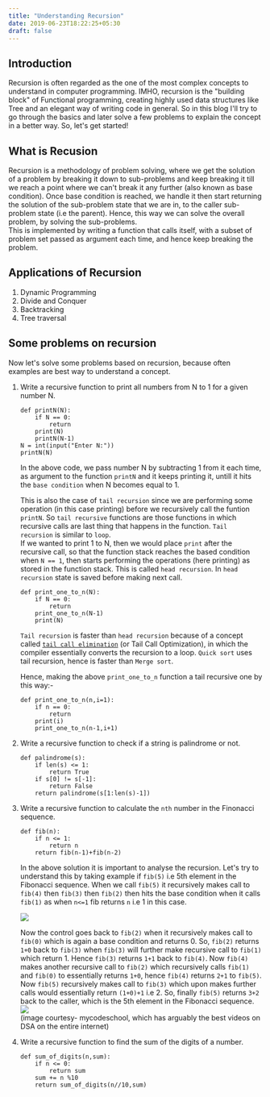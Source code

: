 ```yaml
---
title: "Understanding Recursion"
date: 2019-06-23T18:22:25+05:30
draft: false
---
```

## Introduction  
Recursion is often regarded as the one of the most complex concepts to understand in computer programming. IMHO, recursion is the "building block" of Functional programming, creating highly used data structures like Tree and an elegant way of writing code in general. So in this blog I'll try to go through the basics and later solve a few problems to explain the concept in a better way. So, let's get started!  
## What is Recusion  
Recursion is a methodology of problem solving, where we get the solution of a problem by breaking it down to sub-problems and keep breaking it till we reach a point where we can't break it any further (also known as base condition). Once base condition is reached, we handle it then start returning the solution of the sub-problem state that we are in, to the caller sub-problem state (i.e the parent). 
Hence, this way we can solve the overall problem, by solving the sub-problems.  
This is implemented by writing a function that calls itself, with a subset of problem set passed as argument each time, and hence keep breaking the problem.  
## Applications of Recursion  
1. Dynamic Programming
2. Divide and Conquer
3. Backtracking 
4. Tree traversal

## Some problems on recursion

Now let's solve some problems based on recursion, because often examples are best way to understand a concept.

1. Write a recursive function to print all numbers from N to 1 for a given number N.  

    ```
    def printN(N):
        if N == 0:
            return
        print(N)
        printN(N-1)
    N = int(input("Enter N:"))
    printN(N)
    ```
    In the above code, we pass number N by subtracting 1 from it each time, as argument to the function `printN` and it keeps printing it, untill it hits the `base condition` when N becomes equal to 1.

    This is also the case of `tail recursion` since we are performing some operation (in this case printing) before we recursively call the funtion `printN`. So `tail recursive` functions are those functions in which recursive calls are last thing that happens in the function. `Tail recursion` is similar to `loop`.  
    If we wanted to print 1 to N, then we would place `print` after the recursive call, so that the function stack reaches the based condition when `N == 1`, then starts performing the operations (here printing) as stored in the function stack. This is called `head recursion`. In `head recursion` state is saved before making next call.  
    ```
    def print_one_to_n(N):
        if N == 0:
            return
        print_one_to_n(N-1)
        print(N)
    ```


    `Tail recursion` is faster than `head recursion` because of a concept called [`tail call elimination`](https://www.geeksforgeeks.org/tail-call-elimination/) (or Tail Call Optimization), in which the compiler essentially converts the recursion to a loop. `Quick sort` uses tail recursion, hence is faster than `Merge sort`.   

    Hence, making the above `print_one_to_n` function a tail recursive one by this way:-  
    ```
    def print_one_to_n(n,i=1):
        if n == 0:
            return
        print(i)
        print_one_to_n(n-1,i+1)
    ```

2. Write a recursive function to check if a string is palindrome or not.   
    ```
    def palindrome(s):
        if len(s) <= 1:
            return True
        if s[0] != s[-1]:
            return False
        return palindrome(s[1:len(s)-1])

    ```  

    <!--
    TODO: Wrong solution

    3. Given `n` people in a circle, `kth` person is killed in every iteration. Find the survivor. (Josephus Problem)  
    ![](/images/2019-08-01-17-19-35.png)  


    ```
    def josephus(n,k,start,i,killed=[]):

        if n == len(killed) + 1:
            return set([x for x in range(1,n+1)]) - set(killed)
        if (start+1)%n == 0:
            next = 7
        else:
            next = (start+1)%n
        if start in killed:
            return josephus(n,k,next,i,killed)
        else:
            if i == k:
                killed.append(start)
                return josephus(n,k,start,1,killed)
            return josephus(n,k,next,i+1,killed)
    ```
    -->

3. Write a recursive function to calculate the `nth` number in the Finonacci sequence.     
    ```
    def fib(n):
        if n <= 1:
            return n
        return fib(n-1)+fib(n-2)
    ```
    In the above solution it is important to analyse the recursion. Let's try to understand this by taking example if `fib(5)` i.e 5th element in the Fibonacci sequence. When we call `fib(5)` it recursively makes call to `fib(4)` then `fib(3)` then `fib(2)` then hits the base condition when it calls `fib(1)` as when `n<=1` fib returns `n` i.e 1 in this case.  

    ![](/images/2019-08-03-12-32-24.png)  

    Now the control goes back to `fib(2)` when it recursively makes call to `fib(0)` which is again a base condition and returns 0. So, `fib(2)` returns `1+0` back to `fib(3)` when `fib(3)` will further make recursive call to `fib(1)` which return 1. Hence `fib(3)` returns `1+1` back to `fib(4)`. Now `fib(4)` makes another recursive call to `fib(2)` which recursively calls `fib(1)` and `fib(0)` to essentially returns `1+0`, hence `fib(4)` returns `2+1` to `fib(5)`. Now `fib(5)` recursively makes call to `fib(3)` which upon makes further calls would essentially return `(1+0)+1` i.e 2. So, finally `fib(5)` returns `3+2` back to the caller, which is the 5th element in the Fibonacci sequence.   
    ![](/images/2019-08-03-12-33-49.png)  
    (image courtesy- mycodeschool, which has arguably the best videos on DSA on the entire internet)  

4. Write a recursive function to find the sum of the digits of a number.    
    ```
    def sum_of_digits(n,sum):
        if n <= 0:
            return sum
        sum += n %10
        return sum_of_digits(n//10,sum) 
    ```



